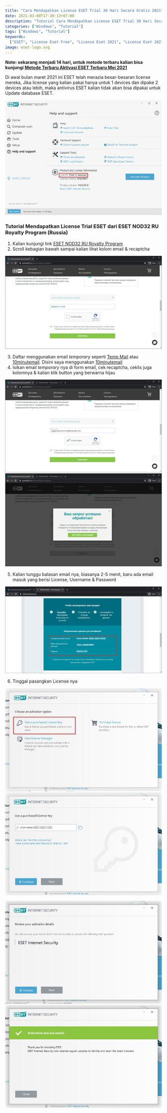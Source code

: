 ```yaml
---
title: "Cara Mendapatkan License ESET Trial 30 Hari Secara Gratis 2021"
date: 2021-03-08T17:30:13+07:00
description: "Tutorial Cara Mendapatkan License ESET Trial 30 Hari Secara Gratis 2021 Urgent Update"
categories: ["Windows", "Tutorial"]
tags: ["Windows", "Tutorial"]
keywords:
  ["ESET", "License Eset Free", "License Eset 2021", "License Eset 2021 Crack"]
image: eset-logo.svg
---
```


**Note: sekarang menjadi 14 hari, untuk metode terbaru kalian bisa kunjungi [Metode Terbaru Aktivasi ESET Terbaru Mei 2021](/metode-terbaru-aktivasi-eset-terbaru-mei-2021)**

Di awal bulan maret 2021 ini ESET telah merazia besar-besaran license mereka, Jika license yang kalian pakai hanya untuk 1 devices dan dipake 2 devices atau lebih, maka antivirus ESET kalian tidak akan bisa dipakai untuk Update database ESET.

![License ESET](eset-1.jpg)

### Tutorial Mendapatkan License Trial ESET dari ESET NOD32 RU Royalty Program (Russia)

1. Kalian kunjungi link [ESET NOD32 RU Royalty Program](https://www.esetnod32.ru/partners/loyalty_program/)
2. Scroll kebagian bawah sampai kalian lihat kolom email & recaptcha

![License ESET](eset-ru-1.jpg)

3. Daftar menggunakan email _temporary_ seperti [Temp Mail](https://temp-mail.org/) atau [10minutemail](https://10minutemail.com/). Disini saya menggunakan [10minutemail](https://10minutemail.com/)
4. Isikan email _temporary_ nya di form email, cek recaptcha, ceklis juga kolomnya & kalian klik button yang berwarna hijau

![Klik Button Berwarna Hijau](eset-ru-2.jpg) ![Klik saja X, jika kalian klik kolom berwarna hijau, kalian akan mengunduh installer ESET](eset-ru-3.jpg)

5. Kalian tunggu balasan email nya, biasanya 2-5 menit, baru ada email masuk yang berisi License, Username & Password

![Email berisi License, Username & Password](eset-ru-4.jpg)

6. Tinggal pasangkan License nya

![Klik Use Purchased License Key](eset-2.jpg) ![Isikan License nya](eset-3.jpg)

![Klik Activate](eset-4.jpg) ![License berhasil dipasang klik Done](eset-5.jpg)
